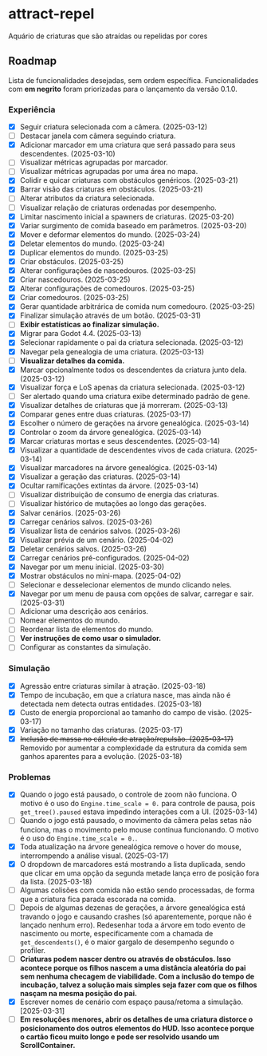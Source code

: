 # attract-repel
Aquário de criaturas que são atraídas ou repelidas por cores

## Roadmap

Lista de funcionalidades desejadas, sem ordem específica. Funcionalidades com **em negrito** foram priorizadas para o lançamento da versão 0.1.0.

### Experiência

- [x] Seguir criatura selecionada com a câmera. (2025-03-12)
- [ ] Destacar janela com câmera seguindo criatura.
- [x] Adicionar marcador em uma criatura que será passado para seus descendentes. (2025-03-10)
- [ ] Visualizar métricas agrupadas por marcador.
- [ ] Visualizar métricas agrupadas por uma área no mapa.
- [x] Colidir e quicar criaturas com obstáculos genéricos. (2025-03-21)
- [x] Barrar visão das criaturas em obstáculos. (2025-03-21)
- [ ] Alterar atributos da criatura selecionada.
- [ ] Visualizar relação de criaturas ordenadas por desempenho.
- [x] Limitar nascimento inicial a spawners de criaturas. (2025-03-20)
- [x] Variar surgimento de comida baseado em parâmetros. (2025-03-20)
- [x] Mover e deformar elementos do mundo. (2025-03-24)
- [x] Deletar elementos do mundo. (2025-03-24)
- [x] Duplicar elementos do mundo. (2025-03-25)
- [x] Criar obstáculos. (2025-03-25)
- [x] Alterar configurações de nascedouros. (2025-03-25)
- [x] Criar nascedouros. (2025-03-25)
- [x] Alterar configurações de comedouros. (2025-03-25)
- [x] Criar comedouros. (2025-03-25)
- [x] Gerar quantidade arbitrárica de comida num comedouro. (2025-03-25)
- [x] Finalizar simulação através de um botão. (2025-03-31)
- [ ] **Exibir estatísticas ao finalizar simulação.**
- [x] Migrar para Godot 4.4. (2025-03-13)
- [x] Selecionar rapidamente o pai da criatura selecionada. (2025-03-12)
- [x] Navegar pela genealogia de uma criatura. (2025-03-13)
- [ ] **Visualizar detalhes da comida.**
- [x] Marcar opcionalmente todos os descendentes da criatura junto dela. (2025-03-12)
- [x] Visualizar força e LoS apenas da criatura selecionada. (2025-03-12)
- [ ] Ser alertado quando uma criatura exibe determinado padrão de gene.
- [x] Visualizar detalhes de criaturas que já morreram. (2025-03-13)
- [x] Comparar genes entre duas criaturas. (2025-03-17)
- [x] Escolher o número de gerações na árvore genealógica. (2025-03-14)
- [x] Controlar o zoom da árvore genealógica. (2025-03-14)
- [x] Marcar criaturas mortas e seus descendentes. (2025-03-14)
- [x] Visualizar a quantidade de descendentes vivos de cada criatura. (2025-03-14)
- [x] Visualizar marcadores na árvore genealógica. (2025-03-14)
- [x] Visualizar a geração das criaturas. (2025-03-14)
- [x] Ocultar ramificações extintas da árvore. (2025-03-14)
- [ ] Visualizar distribuição de consumo de energia das criaturas.
- [ ] Visualizar histórico de mutações ao longo das gerações.
- [x] Salvar cenários. (2025-03-26)
- [x] Carregar cenários salvos. (2025-03-26)
- [x] Visualizar lista de cenários salvos. (2025-03-26)
- [x] Visualizar prévia de um cenário. (2025-04-02)
- [x] Deletar cenários salvos. (2025-03-26)
- [x] Carregar cenários pré-configurados. (2025-04-02)
- [x] Navegar por um menu inicial. (2025-03-30)
- [x] Mostrar obstáculos no mini-mapa. (2025-04-02)
- [ ] Selecionar e desselecionar elementos de mundo clicando neles.
- [x] Navegar por um menu de pausa com opções de salvar, carregar e sair. (2025-03-31)
- [ ] Adicionar uma descrição aos cenários.
- [ ] Nomear elementos do mundo.
- [ ] Reordenar lista de elementos do mundo.
- [ ] **Ver instruções de como usar o simulador.**
- [ ] Configurar as constantes da simulação.

### Simulação

- [x] Agressão entre criaturas similar à atração. (2025-03-18)
- [x] Tempo de incubação, em que a criatura nasce, mas ainda não é detectada nem detecta outras entidades. (2025-03-18)
- [x] Custo de energia proporcional ao tamanho do campo de visão. (2025-03-17)
- [x] Variação no tamanho das criaturas. (2025-03-17)
- [x] ~~Inclusão de massa no cálculo de atração/repulsão. (2025-03-17)~~ Removido por aumentar a complexidade da estrutura da comida sem ganhos aparentes para a evolução. (2025-03-18)

### Problemas

- [x] Quando o jogo está pausado, o controle de zoom não funciona. O motivo é o uso do `Engine.time_scale = 0.` para controle de pausa, pois `get_tree().paused` estava impedindo interações com a UI. (2025-03-14)
- [ ] Quando o jogo está pausado, o movimento da câmera pelas setas não funciona, mas o movimento pelo mouse continua funcionando. O motivo é o uso do `Engine.time_scale = 0.`.
- [x] Toda atualização na árvore genealógica remove o hover do mouse, interrompendo a análise visual. (2025-03-17)
- [x] O dropdown de marcadores está mostrando a lista duplicada, sendo que clicar em uma opção da segunda metade lança erro de posição fora da lista. (2025-03-18)
- [ ] Algumas colisões com comida não estão sendo processadas, de forma que a criatura fica parada escorada na comida.
- [ ] Depois de algumas dezenas de gerações, a árvore genealógica está travando o jogo e causando crashes (só aparentemente, porque não é lançado nenhum erro). Redesenhar toda a árvore em todo evento de nascimento ou morte, especificamente com a chamada de `get_descendents()`, é o maior gargalo de desempenho segundo o profiler.
- [ ] **Criaturas podem nascer dentro ou através de obstáculos. Isso acontece porque os filhos nascem a uma distância aleatória do pai sem nenhuma checagem de viabilidade. Com a inclusão do tempo de incubação, talvez a solução mais simples seja fazer com que os filhos nasçam na mesma posição do pai.**
- [x] Escrever nomes de cenário com espaço pausa/retoma a simulação. [2025-03-31]
- [ ] **Em resoluções menores, abrir os detalhes de uma criatura distorce o posicionamento dos outros elementos do HUD. Isso acontece porque o cartão ficou muito longo e pode ser resolvido usando um ScrollContainer.**